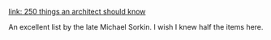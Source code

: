 ---
---

[link: 250 things an architect should know](https://www.readingdesign.org/250-things)

An excellent list by the late Michael Sorkin. I wish I knew half the items here.

